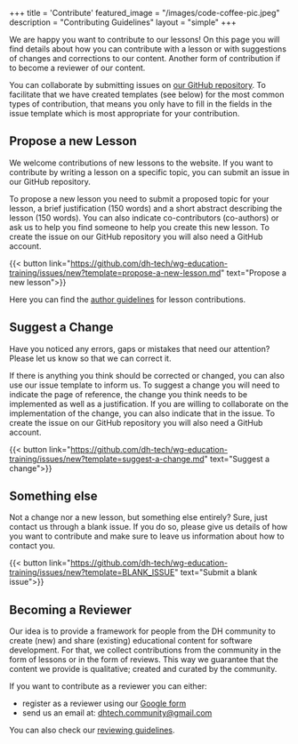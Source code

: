 +++
title = 'Contribute'
featured_image = "/images/code-coffee-pic.jpeg"
description = "Contributing Guidelines"
layout = "simple"
+++

We are happy you want to contribute to our lessons! On this page you will find details about how you can contribute with a lesson or with suggestions of changes and corrections to our content. Another form of contribution if to become a reviewer of our content. 

You can collaborate by submitting issues on [our GitHub repository](https://github.com/dh-tech/wg-education-training). To facilitate that we have created templates (see below) for the most common types of contribution, that means you only have to fill in the fields in the issue template which is most appropriate for your contribution.

## Propose a new Lesson

We welcome contributions of new lessons to the website. If you want to contribute by writing a lesson on a specific topic, you can submit an issue in our GitHub repository.

To propose a new lesson you need to submit a proposed topic for your lesson, a brief justification (150 words) and a short abstract describing the lesson (150 words). You can also indicate co-contributors (co-authors) or ask us to help you find someone to help you create this new lesson. To create the issue on our GitHub repository you will also need a GitHub account.

{{< button link="https://github.com/dh-tech/wg-education-training/issues/new?template=propose-a-new-lesson.md" text="Propose a new lesson">}}

Here you can find the [author guidelines](./author-guidelines/) for lesson contributions.

## Suggest a Change

Have you noticed any errors, gaps or mistakes that need our attention? Please let us know so that we can correct it.

If there is anything you think should be corrected or changed, you can also use our issue template to inform us. To suggest a change you will need to indicate the page of reference, the change you think needs to be implemented as well as a justification. If you are willing to collaborate on the implementation of the change, you can also indicate that in the issue. To create the issue on our GitHub repository you will also need a GitHub account.

{{< button link="https://github.com/dh-tech/wg-education-training/issues/new?template=suggest-a-change.md" text="Suggest a change">}}

## Something else

Not a change nor a new lesson, but something else entirely? Sure, just contact us through a blank issue. If you do so, please give us details of how you want to contribute and make sure to leave us information about how to contact you.

{{< button link="https://github.com/dh-tech/wg-education-training/issues/new?template=BLANK_ISSUE" text="Submit a blank issue">}}

## Becoming a Reviewer

Our idea is to provide a framework for people from the DH community to create (new) and share (existing) educational content for software development. For that, we collect contributions from the community in the form of lessons or in the form of reviews. This way we guarantee that the content we provide is qualitative; created and curated by the community.

If you want to contribute as a reviewer you can either:

* register as a reviewer using our [Google form](https://forms.gle/wJXZzWhbbndYcmu89)
* send us an email at: dhtech.community@gmail.com

You can also check our [reviewing guidelines](./reviewer-guidelines/).
